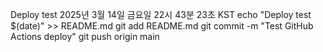 Deploy test 2025년 3월 14일 금요일 22시 43분 23초 KST
echo "Deploy test $(date)" >> README.md
git add README.md
git commit -m "Test GitHub Actions deploy"
git push origin main
